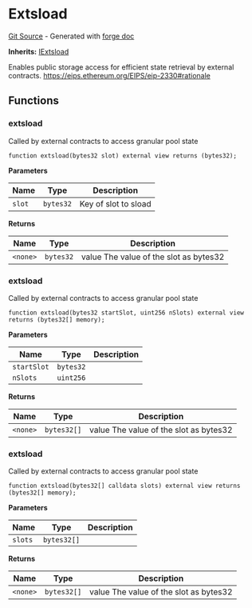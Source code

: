 # Extsload
[Git Source](https://github.com/uniswap/v4-core/blob/b619b6718e31aa5b4fa0286520c455ceb950276d/src/Extsload.sol) - Generated with [forge doc](https://book.getfoundry.sh/reference/forge/forge-doc)

**Inherits:**
[IExtsload](contracts/v4/reference/core/interfaces/IExtsload.md)

Enables public storage access for efficient state retrieval by external contracts.
https://eips.ethereum.org/EIPS/eip-2330#rationale


## Functions
### extsload

Called by external contracts to access granular pool state


```solidity
function extsload(bytes32 slot) external view returns (bytes32);
```
**Parameters**

|Name|Type|Description|
|----|----|-----------|
|`slot`|`bytes32`|Key of slot to sload|

**Returns**

|Name|Type|Description|
|----|----|-----------|
|`<none>`|`bytes32`|value The value of the slot as bytes32|


### extsload

Called by external contracts to access granular pool state


```solidity
function extsload(bytes32 startSlot, uint256 nSlots) external view returns (bytes32[] memory);
```
**Parameters**

|Name|Type|Description|
|----|----|-----------|
|`startSlot`|`bytes32`||
|`nSlots`|`uint256`||

**Returns**

|Name|Type|Description|
|----|----|-----------|
|`<none>`|`bytes32[]`|value The value of the slot as bytes32|


### extsload

Called by external contracts to access granular pool state


```solidity
function extsload(bytes32[] calldata slots) external view returns (bytes32[] memory);
```
**Parameters**

|Name|Type|Description|
|----|----|-----------|
|`slots`|`bytes32[]`||

**Returns**

|Name|Type|Description|
|----|----|-----------|
|`<none>`|`bytes32[]`|value The value of the slot as bytes32|


